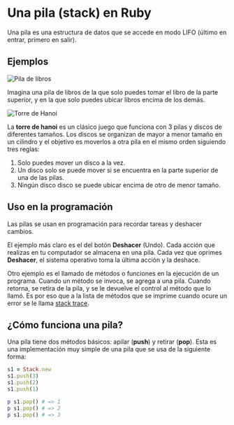 # Una pila (stack) en Ruby

Una pila es una estructura de datos que se accede en modo LIFO (último en entrar, primero en salir). 

## Ejemplos

![Pila de libros](http://stacktutoring.com/wp-content/uploads/2010/12/books-pile.png)

Imagina una pila de libros de la que solo puedes tomar el libro de la parte superior, y en la que solo puedes ubicar libros encima de los demás.

![Torre de Hanoi](http://www.arqhys.com/construccion/fotos/construccion/torres-de-hanoi.jpg)

La **torre de hanoi** es un clásico juego que funciona con 3 pilas y discos de diferentes tamaños. Los discos se organizan de mayor a menor tamaño en un cilindro y el objetivo es moverlos a otra pila en el mismo orden siguiendo tres reglas:

1. Solo puedes mover un disco a la vez.
2. Un disco solo se puede mover si se encuentra en la parte superior de una de las pilas.
3. Ningún disco disco se puede ubicar encima de otro de menor tamaño.

## Uso en la programación

Las pilas se usan en programación para recordar tareas y deshacer cambios. 

El ejemplo más claro es el del botón **Deshacer** (Undo). Cada acción que realizas en tu computador se almacena en una pila. Cada vez que oprimes **Deshacer**, el sistema operativo toma la última acción y la deshace.

Otro ejemplo es el llamado de métodos o funciones en la ejecución de un programa. Cuando un método se invoca, se agrega a una pila. Cuando retorna, se retira de la pila, y se le devuelve el control al método que lo llamó. Es por eso que a la lista de métodos que se imprime cuando ocure un error se le llama [stack trace](http://en.wikipedia.org/wiki/Stack_trace).

## ¿Cómo funciona una pila?

Una pila tiene dos métodos básicos: apilar (**push**) y retirar (**pop**). Esta es una implementación muy simple de una pila que se usa de la siguiente forma:

```ruby
s1 = Stack.new
s1.push(3)
s1.push(2)
s1.push(1)

p s1.pop() # => 1
p s1.pop() # => 2
p s1.pop() # => 3

```

